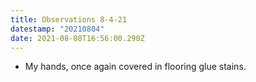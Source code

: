 ```yaml
---
title: Observations 8-4-21
datestamp: "20210804"
date: 2021-08-08T16:56:00.290Z
---
```

- My hands, once again covered in flooring glue stains.